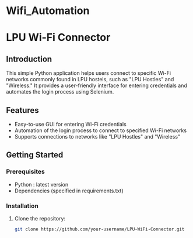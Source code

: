 ﻿# Wifi_Automation
# LPU Wi-Fi Connector

## Introduction
This simple Python application helps users connect to specific Wi-Fi networks commonly found in LPU hostels, such as "LPU Hostles" and "Wireless." It provides a user-friendly interface for entering credentials and automates the login process using Selenium.

## Features
- Easy-to-use GUI for entering Wi-Fi credentials
- Automation of the login process to connect to specified Wi-Fi networks
- Supports connections to networks like "LPU Hostles" and "Wireless"

## Getting Started
### Prerequisites
- Python : latest version
- Dependencies (specified in requirements.txt)

### Installation
1. Clone the repository:
   ```bash
   git clone https://github.com/your-username/LPU-WiFi-Connector.git
